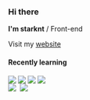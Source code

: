 ### Hi there

**I'm starknt** / Front-end

Visit my [website](https://starknt.me/)



#### Recently learning

<div style="display: flex">
<img src="https://img.shields.io/badge/-typescript-blue.svg?&style=for-the-badge&logo=typescript&logoColor=white" style="margin-right: 0.25rem"/>
<img src="https://img.shields.io/badge/-javascript-yellow?style=for-the-badge&logo=javascript&logoColor=white" style="margin-right: 0.25rem"/>
<img src="https://img.shields.io/badge/vue-brightgreen.svg?style=for-the-badge&logo=vue.js&logoColor=white" style="margin-right: 0.25rem"/>
<img src="https://img.shields.io/badge/react-blue.svg?style=for-the-badge&logo=react&logoColor=white"
<img src="https://img.shields.io/badge/rust-d07f4f.svg?&style=for-the-badge&logo=rust&logoColor=white"/>
</div>

<img src="https://github-readme-stats.vercel.app/api?username=starknt&show_icons=true&count_private=true&hide_border=true" align="left" style="margin-right: 0.5rem;" />
<img src="https://github-readme-stats.vercel.app/api/top-langs/?username=starknt&hide_border=true&layout=compact" align="left" />


